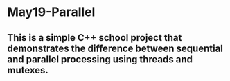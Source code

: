 # May19-Parallel
## This is a simple C++ school project that demonstrates the difference between sequential and parallel processing using threads and mutexes.
